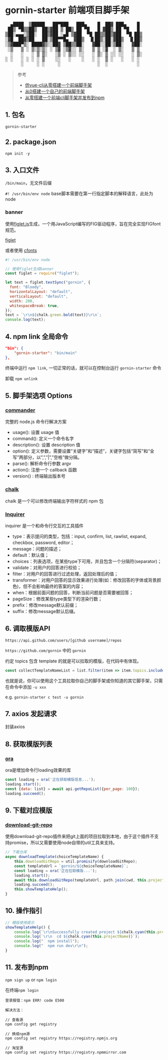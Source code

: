 # gornin-starter 前端项目脚手架

<pre>
  ▄████  ▒█████   ██▀███   ███▄    █  ██▓ ███▄    █ 
 ██▒ ▀█▒▒██▒  ██▒▓██ ▒ ██▒ ██ ▀█   █ ▓██▒ ██ ▀█   █ 
▒██░▄▄▄░▒██░  ██▒▓██ ░▄█ ▒▓██  ▀█ ██▒▒██▒▓██  ▀█ ██▒
░▓█  ██▓▒██   ██░▒██▀▀█▄  ▓██▒  ▐▌██▒░██░▓██▒  ▐▌██▒
░▒▓███▀▒░ ████▓▒░░██▓ ▒██▒▒██░   ▓██░░██░▒██░   ▓██░
 ░▒   ▒ ░ ▒░▒░▒░ ░ ▒▓ ░▒▓░░ ▒░   ▒ ▒ ░▓  ░ ▒░   ▒ ▒ 
  ░   ░   ░ ▒ ▒░   ░▒ ░ ▒░░ ░░   ░ ▒░ ▒ ░░ ░░   ░ ▒░
░ ░   ░ ░ ░ ░ ▒    ░░   ░    ░   ░ ░  ▒ ░   ░   ░ ░ 
      ░     ░ ░     ░              ░  ░           ░ 
</pre>

> 参考 
> - [仿vue-cli从零搭建一个前端脚手架](https://juejin.cn/post/7125631921375150110)
> - [从0搭建一个自己的前端脚手架](https://juejin.cn/post/6844904038987726856)
> - [从零搭建一个前端cli脚手架并发布到npm](https://juejin.cn/post/7010673349571379231)

## 1. 包名

`gornin-starter`

## 2. package.json

`npm init -y`

## 3. 入口文件

`/bin/main`，无文件后缀

`#! /usr/bin/env node` base脚本需要在第一行指定脚本的解释语言，此处为node

### banner

使用[figlet.js](https://github.com/patorjk/figlet.js)生成，一个用JavaScript编写的FIG驱动程序，旨在完全实现FIGfont规范。

[figlet](http://www.figlet.org/)

或者使用 [cfonts](https://www.npmjs.com/package/cfonts)

```js
#! /usr/bin/env node

// 使用figlet生成banner
const figlet = require("figlet");

let text = figlet.textSync("gornin", {
  font: "Bloody",
  horizontalLayout: "default",
  verticalLayout: "default",
  width: 200,
  whitespaceBreak: true,
});
text = `\r\n${chalk.green.bold(text)}\r\n`;
console.log(text);
```

## 4. npm link 全局命令

```json
"bin": {
    "gornin-starter": "bin/main"
},
```

终端中运行 `npm link`, 一切正常的话，就可以在控制台运行 `gornin-starter` 命令

卸载 `npm unlink`

## 5. 脚手架选项 Options

### [commander](https://github.com/tj/commander.js/blob/master/Readme_zh-CN.md)

完整的 node.js 命令行解决方案

- usage(): 设置 usage 值
- command(): 定义一个命令名字
- description(): 设置 description 值
- option(): 定义参数，需要设置“关键字”和“描述”，关键字包括“简写”和“全写”两部分，以”,”,”|”,”空格”做分隔。
- parse(): 解析命令行参数 argv
- action(): 注册一个 callback 函数
- version() : 终端输出版本号


### [chalk](https://github.com/chalk/chalk)

chalk 是一个可以修改终端输出字符样式的 npm 包

### [Inquirer](https://github.com/SBoudrias/Inquirer.js)

inquirer 是一个和命令行交互的工具插件

- type：表示提问的类型，包括：input, confirm, list, rawlist, expand, checkbox, password, editor；
- message：问题的描述；
- default：默认值；
- choices：列表选项，在某些type下可用，并且包含一个分隔符(separator)；
- validate：对用户的回答进行校验；
- filter：对用户的回答进行过滤处理，返回处理后的值；
- transformer：对用户回答的显示效果进行处理(如：修改回答的字体或背景颜色)，但不会影响最终的答案的内容；
- when：根据前面问题的回答，判断当前问题是否需要被回答；
- pageSize：修改某些type类型下的渲染行数；
- prefix：修改message默认前缀；
- suffix：修改message默认后缀。

## 6. 调取模版API

`https://api.github.com/users/[github username]/repos`

`https://github.com/gornin` 中的 `gornin`

约定 topics 包含 template 的就是可以拉取的模版，在代码中有体现。

```js
const collectTemplateNameList = list.filter(item => item.topics.includes('template')).map(item => item.name);
```

也就是说，你可以使用这个工具拉取你自己的脚手架或你知道的其它脚手架，只需在命令中添加 `-u xxx`

e.g. `gornin-starter c test -u gornin`

## 7. axios 发起请求

封装axios

## 8. 获取模版列表

### [ora](https://github.com/sindresorhus/ora)

ora是增加命令行loading效果的库

```js
const loading = ora('正在获取模版信息...');
loading.start();
const {data: list} = await api.getRepoList({per_page: 100});
loading.succeed();
```

## 9. 下载对应模版

### [download-git-repo](https://www.npmjs.com/package/download-git-repo)

使用download-git-repo插件来把git上面的项目拉取到本地，由于这个插件不支持promise，所以又需要使用node自带的util工具来支持。

```js
// 下载仓库
async downloadTemplate(choiceTemplateName) {
    this.downloadGitRepo = util.promisify(downloadGitRepo);
    const templateUrl = `gornin/${choiceTemplateName}`;
    const loading = ora('正在拉取模版...');
    loading.start();
    await this.downloadGitRepo(templateUrl, path.join(cwd, this.projectName));
    loading.succeed();
    this.showTemplateHelp();
}
```

## 10. 操作指引

```js
// 模版使用提示
showTemplateHelp() {
    console.log(`\r\nSuccessfully created project ${chalk.cyan(this.projectName)}`);
    console.log(`\r\n  cd ${chalk.cyan(this.projectName)}`);
    console.log("  npm install");
    console.log("  npm run dev\r\n");
}
```

## 11. 发布到npm

`npm sign up` or `npm login`

在终端`npm login`

```text
登录报错：npm ERR! code E500 

解决方法：

// 查看源
npm config get registry

// 换成npm源
npm config set registry https://registry.npmjs.org

// 淘宝源
npm config set registry https://registry.npmmirror.com
```